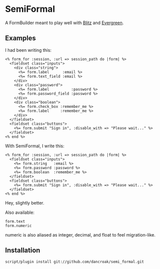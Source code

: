 SemiFormal
==========

A FormBuilder meant to play well with [Blitz](http://github.com/dancroak/blitz) and [Evergreen](http://github.com/dancroak/evergreen).

Examples
--------

I had been writing this:

    <% form_for :session, :url => session_path do |form| %>
      <fieldset class="inputs">
        <div class="string">
          <%= form.label      :email %>
          <%= form.text_field :email %>
        </div>
        <div class="password">
          <%= form.label          :password %>
          <%= form.password_field :password %>
        </div>
        <div class="boolean">
          <%= form.check_box :remember_me %>
          <%= form.label     :remember_me %>
        </div>
      </fieldset>
      <fieldset class="buttons">
        <%= form.submit "Sign in", :disable_with => "Please wait..." %>
      </fieldset>
    <% end %>

With SemiFormal, I write this:

    <% form_for :session, :url => session_path do |form| %>
      <fieldset class="inputs">
        <%= form.string   :email %>
        <%= form.password :password %>
        <%= form.boolean  :remember_me %>
      </fieldset>
      <fieldset class="buttons">
        <%= form.submit "Sign in", :disable_with => "Please wait..." %>
      </fieldset>
    <% end %>

Hey, slightly better.

Also available:

    form.text
    form.numeric

numeric is also aliased as integer, decimal, and float to feel migration-like.

Installation
------------

    script/plugin install git://github.com/dancroak/semi_formal.git


